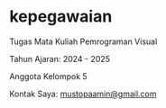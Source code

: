 # kepegawaian
Tugas Mata Kuliah Pemrograman Visual

Tahun Ajaran: 2024 - 2025

Anggota Kelompok 5

Kontak Saya: mustopaamin@gmail.com
